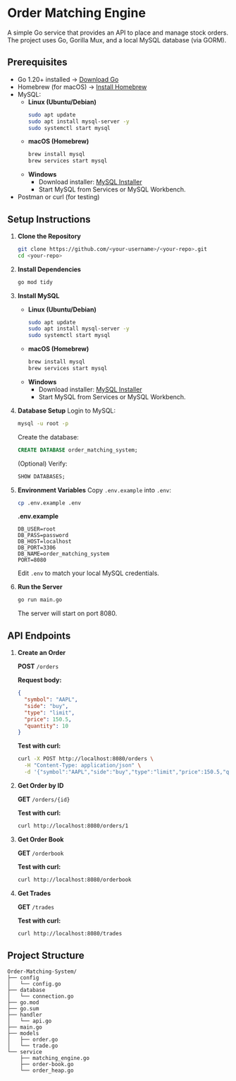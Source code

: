 # Order Matching Engine

A simple Go service that provides an API to place and manage stock orders. The project uses Go, Gorilla Mux, and a local MySQL database (via GORM).

## Prerequisites

- Go 1.20+ installed → [Download Go](https://golang.org/dl/)
- Homebrew (for macOS) → [Install Homebrew](https://brew.sh/)
- MySQL:
  - **Linux (Ubuntu/Debian)**
    ```bash
    sudo apt update
    sudo apt install mysql-server -y
    sudo systemctl start mysql
    ```
  - **macOS (Homebrew)**
    ```bash
    brew install mysql
    brew services start mysql
    ```
  - **Windows**
    - Download installer: [MySQL Installer](https://dev.mysql.com/downloads/installer/)
    - Start MySQL from Services or MySQL Workbench.
- Postman or curl (for testing)

## Setup Instructions

1. **Clone the Repository**
   ```bash
   git clone https://github.com/<your-username>/<your-repo>.git
   cd <your-repo>
   ```

2. **Install Dependencies**
   ```bash
   go mod tidy
   ```

3. **Install MySQL**
   - **Linux (Ubuntu/Debian)**
     ```bash
     sudo apt update
     sudo apt install mysql-server -y
     sudo systemctl start mysql
     ```
   - **macOS (Homebrew)**
     ```bash
     brew install mysql
     brew services start mysql
     ```
   - **Windows**
     - Download installer: [MySQL Installer](https://dev.mysql.com/downloads/installer/)
     - Start MySQL from Services or MySQL Workbench.

4. **Database Setup**
   Login to MySQL:
   ```bash
   mysql -u root -p
   ```
   Create the database:
   ```sql
   CREATE DATABASE order_matching_system;
   ```
   (Optional) Verify:
   ```sql
   SHOW DATABASES;
   ```

5. **Environment Variables**
   Copy `.env.example` into `.env`:
   ```bash
   cp .env.example .env
   ```
   **.env.example**
   ```
   DB_USER=root
   DB_PASS=password
   DB_HOST=localhost
   DB_PORT=3306
   DB_NAME=order_matching_system
   PORT=8080
   ```
   Edit `.env` to match your local MySQL credentials.

6. **Run the Server**
   ```bash
   go run main.go
   ```

   The server will start on port 8080.

## API Endpoints

1. **Create an Order**

   **POST** `/orders`

   **Request body:**
   ```json
   {
     "symbol": "AAPL",
     "side": "buy",
     "type": "limit",
     "price": 150.5,
     "quantity": 10
   }
   ```

   **Test with curl:**
   ```bash
   curl -X POST http://localhost:8080/orders \
     -H "Content-Type: application/json" \
     -d '{"symbol":"AAPL","side":"buy","type":"limit","price":150.5,"quantity":10}'
   ```

2. **Get Order by ID**

   **GET** `/orders/{id}`

   **Test with curl:**
   ```bash
   curl http://localhost:8080/orders/1
   ```

3. **Get Order Book**

   **GET** `/orderbook`

   **Test with curl:**
   ```bash
   curl http://localhost:8080/orderbook
   ```

4. **Get Trades**

   **GET** `/trades`

   **Test with curl:**
   ```bash
   curl http://localhost:8080/trades
   ```

## Project Structure

```
Order-Matching-System/
├── config
│   └── config.go
├── database
│   └── connection.go
├── go.mod
├── go.sum
├── handler
│   └── api.go
├── main.go
├── models
│   ├── order.go
│   └── trade.go
└── service
    ├── matching_engine.go
    ├── order-book.go
    └── order_heap.go
```
